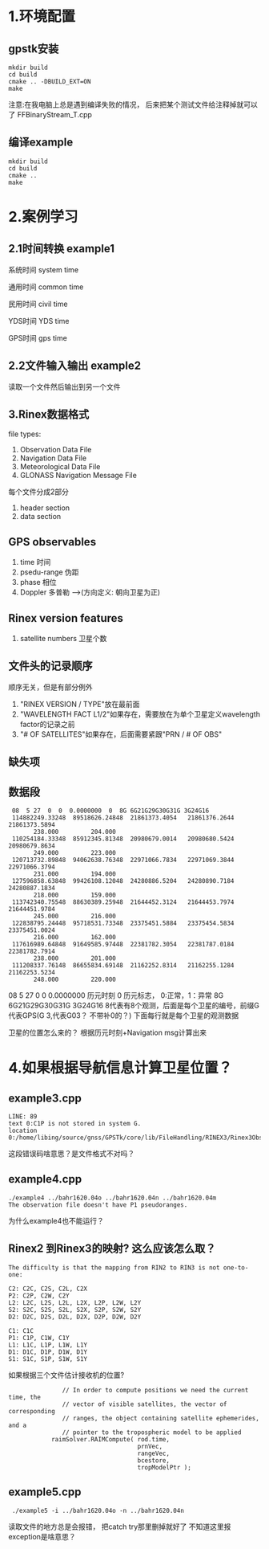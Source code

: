 
# 1.环境配置

## gpstk安装
```
mkdir build
cd build
cmake .. -DBUILD_EXT=ON
make
```

注意:在我电脑上总是遇到编译失败的情况， 后来把某个测试文件给注释掉就可以了
FFBinaryStream_T.cpp

## 编译example
```
mkdir build
cd build
cmake ..
make
```

# 2.案例学习

## 2.1时间转换 example1
系统时间 system time

通用时间 common time

民用时间 civil time

YDS时间 YDS time

GPS时间 gps time

## 2.2文件输入输出 example2
读取一个文件然后输出到另一个文件


## 3.Rinex数据格式
file types:

1. Observation Data File
2. Navigation Data File
3. Meteorological Data File
4. GLONASS Navigation Message File

每个文件分成2部分
1. header section
2. data section


## GPS observables
1. time  时间
2. psedu-range 伪距
3. phase 相位
4. Doppler 多普勒 -->(方向定义: 朝向卫星为正)

## Rinex version features
1. satellite numbers 卫星个数

## 文件头的记录顺序
顺序无关，但是有部分例外
1. "RINEX VERSION / TYPE"放在最前面
2. "WAVELENGTH FACT L1/2"如果存在，需要放在为单个卫星定义wavelength factor的记录之前
3. "# OF SATELLITES"如果存在，后面需要紧跟"PRN / # OF OBS"

## 缺失项

## 数据段
```
 08  5 27  0  0  0.0000000  0  8G 6G21G29G30G31G 3G24G16
 114882249.33248  89518626.24848  21861373.4054   21861376.2644   21861373.5894
       238.000         204.000
 110254184.33348  85912345.81348  20980679.0014   20980680.5424   20980679.8634
       249.000         223.000
 120713732.89848  94062638.76348  22971066.7834   22971069.3844   22971066.3794
       231.000         194.000
 127596858.63848  99426108.12048  24280886.5204   24280890.7184   24280887.1834
       218.000         159.000
 113742340.75548  88630389.25948  21644452.3124   21644453.7974   21644451.9784
       245.000         216.000
 122838795.24448  95718531.73348  23375451.5884   23375454.5834   23375451.0024
       216.000         162.000
 117616989.64848  91649585.97448  22381782.3054   22381787.0184   22381782.7914
       238.000         201.000
 111208337.76148  86655834.69148  21162252.8314   21162255.1284   21162253.5234
       248.000         220.000
```

08  5 27  0  0  0.0000000 历元时刻
0 历元标志， 0:正常，1：异常
8G 6G21G29G30G31G 3G24G16 8代表有8个观测，后面是每个卫星的编号，前缀G代表GPS(G 3,代表G03？ 不带补0的？)
下面每行就是每个卫星的观测数据

卫星的位置怎么来的？
根据历元时刻+Navigation msg计算出来


# 4.如果根据导航信息计算卫星位置？


## example3.cpp
```
LINE: 89
text 0:C1P is not stored in system G.
location 0:/home/libing/source/gnss/GPSTk/core/lib/FileHandling/RINEX3/Rinex3ObsHeader.cpp:2476
```
这段错误码啥意思？是文件格式不对吗？

## example4.cpp
```
./example4 ../bahr1620.04o ../bahr1620.04n ../bahr1620.04m
The observation file doesn't have P1 pseudoranges.
```
为什么example4也不能运行？

## Rinex2 到Rinex3的映射? 这么应该怎么取？
```
The difficulty is that the mapping from RIN2 to RIN3 is not one-to-one:

C2: C2C, C2S, C2L, C2X
P2: C2P, C2W, C2Y
L2: L2C, L2S, L2L, L2X, L2P, L2W, L2Y
S2: S2C, S2S, S2L, S2X, S2P, S2W, S2Y
D2: D2C, D2S, D2L, D2X, D2P, D2W, D2Y

C1: C1C
P1: C1P, C1W, C1Y
L1: L1C, L1P, L1W, L1Y
D1: D1C, D1P, D1W, D1Y
S1: S1C, S1P, S1W, S1Y
```

如果根据三个文件估计接收机的位置?
```
               // In order to compute positions we need the current time, the
               // vector of visible satellites, the vector of corresponding
               // ranges, the object containing satellite ephemerides, and a
               // pointer to the tropospheric model to be applied
            raimSolver.RAIMCompute( rod.time,
                                    prnVec,
                                    rangeVec,
                                    bcestore,
                                    tropModelPtr );
```


## example5.cpp
```
 ./example5 -i ../bahr1620.04o -n ../bahr1620.04n
```
读取文件的地方总是会报错， 把catch try那里删掉就好了
不知道这里报exception是啥意思？